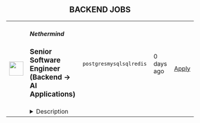 <div align="center"><h2>BACKEND JOBS</h2></div><table><tr>
                <td width="100" height="100" rowspan="2">
                    <img src="https://avatars.githubusercontent.com/u/43478154?s=200&v=4" width="38px" height="auto">
                </td>
                <td width="300">
                    <h5>Nethermind</h5>
                    <h3>Senior Software Engineer (Backend → AI Applications)</h3>
                </td>
                <td width="300">
                    <code>postgres</code><code>mysql</code><code>sql</code><code>redis</code>
                </td>
                <td width="200">
                <text>0 days ago</text>
                </td>
                <td width="100" rowspan="2">
                <a href="https://www.realworkfromanywhere.com/jobs/senior-software-engineer-backend-ai-applications-nethermind-2155" align="right" target="_blank">Apply</a>
                </td>
            </tr>
            <tr>
                <td colspan="3">
                <details><summary>Description</summary>
                <p style="min-height:1.5em"><strong>Are you the one?</strong></p><p style="min-height:1.5em">Own and ship backend systems that power AI features. You’ll take ambiguous product goals, design reliable services, integrate LLM/ML components, and deliver production outcomes with minimal supervision. You already have a strong backend track record and have <strong>demonstrably</strong> upskilled in LLMs/ML (projects, repos, papers, or shipped features), and you’re excited to become a go-to engineer for AI applications.</p><p style="min-height:1.5em"></p><p style="min-height:1.5em"><strong>What you’ll do</strong></p><ul style="min-height:1.5em"><li><p style="min-height:1.5em"><strong>Design &amp; build services:</strong> Architect and implement production APIs, workers, and data flows for AI-powered features (auth, rate limiting, retries, idempotency, ops runbooks).</p></li><li><p style="min-height:1.5em"><strong>LLM/ML integration:</strong> Ship features using model APIs and open-source models; implement tool/function calling, structured outputs, streaming, and robust error handling.</p></li><li><p style="min-height:1.5em"><strong>Retrieval &amp; data:</strong> Stand up RAG pipelines (chunking, embeddings, vector stores), quality checks, and freshness/consistency workflows.</p></li><li><p style="min-height:1.5em"><strong>Evals, reliability &amp; safety:</strong> Add offline/online evals, guardrails, red-teaming hooks, and observability (traces, token/latency metrics, prompt/version tracking).</p></li><li><p style="min-height:1.5em"><strong>Performance &amp; cost:</strong> Profile latency, memory, and token usage; add caching, batching, and fallbacks; keep cost/SLA within targets.</p></li><li><p style="min-height:1.5em"><strong>MLOps basics:</strong> Containerize/model-serve where needed (e.g., vLLM/Triton), manage model/config/versioning, automate CI/CD.</p></li><li><p style="min-height:1.5em"><strong>Ownership:</strong> Lead projects end-to-end with crisp written docs, RFCs, and clear stakeholder updates; mentor peers and raise the engineering bar.</p><p style="min-height:1.5em"></p></li></ul><p style="min-height:1.5em"><strong>Qualifications</strong></p><ul style="min-height:1.5em"><li><p style="min-height:1.5em">Proven senior-level backend experience (typically <strong>4–8 years</strong> shipping services at scale).</p></li><li><p style="min-height:1.5em"><strong>Strong in one of: </strong>Python or TypeScript/Node; plus familiarity with a systems language (Go/Java/C++) is a bonus.</p></li><li><p style="min-height:1.5em"><strong>Solid distributed systems fundamentals: </strong>concurrency, queues/streams, retries, backoff, consistency trade-offs.</p></li><li><p style="min-height:1.5em"><strong>Datastores: </strong>SQL (Postgres/MySQL), caching (Redis), and comfort with <strong>vector databases</strong> (e.g., pgvector/FAISS/Pinecone) or willingness to learn fast.</p></li><li><p style="min-height:1.5em"><strong>Cloud &amp; DevEx: </strong>Docker/Kubernetes, AWS/GCP/Azure, CI/CD, IaC (Terraform), and production monitoring (OpenTelemetry/Prometheus/Grafana).</p></li><li><p style="min-height:1.5em"><strong>Demonstrated LLM/ML learning:</strong> shipped features or serious side projects using OpenAI/Anthropic/Mistral or open models; familiarity with LangChain/LangGraph/LlamaIndex (or equivalent), embeddings, and RAG.</p></li><li><p style="min-height:1.5em"><strong>Product instincts and autonomy</strong>: you turn fuzzy goals into small, testable increments and communicate trade-offs clearly.</p><p style="min-height:1.5em"></p></li></ul><p style="min-height:1.5em"><strong>Nice to have</strong></p><ul style="min-height:1.5em"><li><p style="min-height:1.5em">Experience with eval frameworks, prompt/program design, JSON schema/structured outputs, and multi-agent orchestration.</p></li><li><p style="min-height:1.5em">Model customization familiarity (LoRA/fine-tunes/distillation) and when <strong>not</strong> to train; basics of dataset curation.</p></li><li><p style="min-height:1.5em">Model serving &amp; performance: vLLM, tensor/kv-cache tuning, batching, quantization.</p></li><li><p style="min-height:1.5em">Security &amp; compliance: PII handling, GDPR, data governance.</p></li><li><p style="min-height:1.5em">Interest in <strong>blockchain systems/Web3</strong> (some clients are institutions and blockchain companies).</p></li><li><p style="min-height:1.5em">OSS contributions, technical writing, or public demos of AI features.</p><p style="min-height:1.5em"></p></li></ul><p style="min-height:1.5em"><strong>Success metrics</strong></p><ul style="min-height:1.5em"><li><p style="min-height:1.5em"><strong>Delivery:</strong> Features shipped to prod on time with clear rollouts and rollback plans.</p></li><li><p style="min-height:1.5em"><strong>Reliability:</strong> P95 latency and error budgets met; eval pass-rates and regression alerts in place.</p></li><li><p style="min-height:1.5em"><strong>Quality &amp; cost:</strong> Meaningful lift on target KPIs (e.g., resolution rate), with cost per request within budget.</p></li><li><p style="min-height:1.5em"><strong>Ownership:</strong> High-quality docs/runbooks; peers adopt your patterns.</p><p style="min-height:1.5em"></p></li></ul><p style="min-height:1.5em"><strong>First 90 days (example)</strong></p><ul style="min-height:1.5em"><li><p style="min-height:1.5em"><strong>30 days:</strong> Ship a scoped AI feature (e.g., RAG-backed endpoint) with logging, tracing, and basic evals.</p></li><li><p style="min-height:1.5em"><strong>60 days:</strong> Harden reliability (guardrails, fallbacks), add caching/batching, and cut cost/latency by ~20–30%.</p></li><li><p style="min-height:1.5em"><strong>90 days:</strong> Lead a second initiative (e.g., multi-tool agent or fine-tune evaluation), publish internal RFC + runbook.</p><p style="min-height:1.5em"></p></li></ul><p style="min-height:1.5em"><strong>What We Offer/ Benefits</strong></p><ul style="min-height:1.5em"><li><p style="min-height:1.5em"><strong>Flexible Work Options</strong>: Remote-first culture with the opportunity to work from anywhere.</p></li><li><p style="min-height:1.5em"><strong>Global and Diverse Workforce:</strong> You'll work with people from various backgrounds and cultures.</p></li><li><p style="min-height:1.5em"><strong>Learning and Development</strong>: You'll work on innovative, challenging projects and have access to experts and mentors to enhance your skills.</p></li><li><p style="min-height:1.5em"><strong>Career Growth</strong>: Access to training, mentorship, and opportunities to contribute to open-source initiatives.</p></li><li><p style="min-height:1.5em"><strong>Global Events and Conferences:</strong> Opportunities to attend the industry events.</p></li><li><p style="min-height:1.5em"><strong>Collaborative and Innovative Culture:</strong> We foster teamwork and encourage new ideas.</p><p style="min-height:1.5em"></p></li></ul><p style="min-height:1.5em"><strong>Our Commitment to Diversity</strong></p><p style="min-height:1.5em">At Nethermind, we celebrate diversity and are committed to creating an inclusive environment for all team members. We believe a variety of perspectives drives innovation and leads to better solutions for the blockchain community.</p><p style="min-height:1.5em"></p><p style="min-height:1.5em"><strong>Ready to Join Us?</strong></p><p style="min-height:1.5em">If you're passionate about blockchain and eager to make an impact, we’d love to hear from you. Click <strong>Apply for this Job</strong> to start your journey with Nethermind.</p>
                </details>
                </td>
            </tr></table>